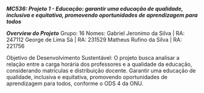 ***MC536: Projeto 1 - Educação: garantir uma educação de qualidade, inclusiva e equitativa, promovendo oportunidades de aprendizagem para todos***

***Overview do Projeto***
Grupo: 16
Nomes:
    Gabriel Jeronimo da Silva | RA: 247112
    George de Lima Sá | RA: 231529
    Matheus Rufino da Silva | RA: 221756

Objetivo de Desenvolvimento Sustentável: O projeto busca analisar a relação entre a carga horária dos professores e a qualidade da educação, considerando matrículas e distribuição docente. Garantir uma educação de qualidade, inclusiva e equitativa, promovendo oportunidades de aprendizagem para todos, conforme o ODS 4 da ONU.

